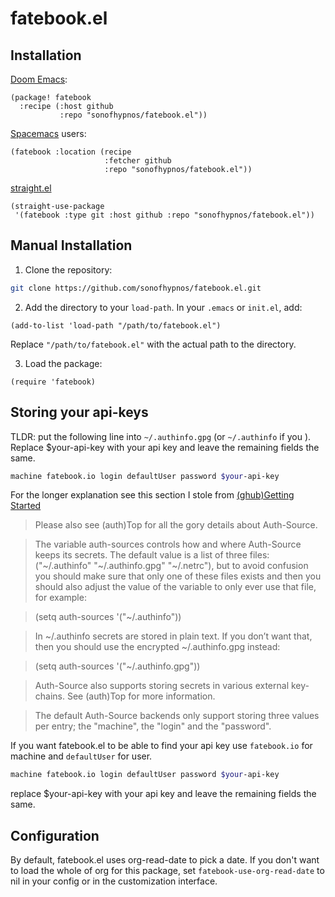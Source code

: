 # fatebook.el


## Installation 

[Doom Emacs](https://github.com/hlissner/doom-emacs):

```elisp
(package! fatebook
  :recipe (:host github
           :repo "sonofhypnos/fatebook.el"))
```


[Spacemacs](http://spacemacs.org) users:

```elisp
(fatebook :location (recipe
                     :fetcher github
                     :repo "sonofhypnos/fatebook.el"))
```

[straight.el](https://github.com/raxod502/straight.el)

``` emacs-lisp
(straight-use-package
 '(fatebook :type git :host github :repo "sonofhypnos/fatebook.el"))
```

## Manual Installation

1. Clone the repository:

```bash
git clone https://github.com/sonofhypnos/fatebook.el.git
```

2. Add the directory to your `load-path`. In your `.emacs` or `init.el`, add:

```elisp
(add-to-list 'load-path "/path/to/fatebook.el")
```

Replace `"/path/to/fatebook.el"` with the actual path to the directory.

3. Load the package:

```elisp
(require 'fatebook)
```


## Storing your api-keys

TLDR: put the following line into `~/.authinfo.gpg` (or `~/.authinfo` if you ). Replace $your-api-key with your api key and leave the remaining fields the same.
``` sh
machine fatebook.io login defaultUser password $your-api-key
```

For the longer explanation see this section I stole from [(ghub)Getting Started](https://magit.vc/manual/ghub/Storing-a-Token.html)

> Please also see (auth)Top for all the gory details about Auth-Source.

> The variable auth-sources controls how and where Auth-Source keeps its secrets. The default value is a list of three files: ("~/.authinfo" "~/.authinfo.gpg" "~/.netrc"), but to avoid confusion you should make sure that only one of these files exists and then you should also adjust the value of the variable to only ever use that file, for example:

> (setq auth-sources '("~/.authinfo"))

> In ~/.authinfo secrets are stored in plain text. If you don’t want that, then you should use the encrypted ~/.authinfo.gpg instead:

> (setq auth-sources '("~/.authinfo.gpg"))

> Auth-Source also supports storing secrets in various external key-chains. See (auth)Top for more information. 

> The default Auth-Source backends only support storing three values per entry; the "machine", the "login" and the "password".

If you want fatebook.el to be able to find your api key use `fatebook.io` for machine and `defaultUser` for user.




``` sh
machine fatebook.io login defaultUser password $your-api-key
```

replace $your-api-key with your api key and leave the remaining fields the same.

## Configuration

By default, fatebook.el uses org-read-date to pick a date. If you don't want to load the whole of org for this package, set `fatebook-use-org-read-date` to nil in your config or in the customization interface.
